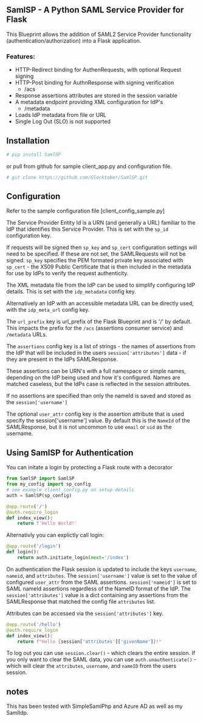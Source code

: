 ## SamlSP - A Python SAML Service Provider for Flask

This Blueprint allows the addition of SAML2 Service Provider functionality (authentication/authorization) into a Flask application.

### Features:
* HTTP-Redirect binding for AuthenRequests, with optional Request signing
* HTTP-Post binding for AuthnResponse with signing verification
  * /acs
* Response assertions attributes are stored in the session variable
* A metadata endpoint providing XML configuration for IdP's
  * /metadata
* Loads IdP metadata from file or URL
* Single Log Out (SLO) is not supported

## Installation

```bash
# pip install SamlSP
```
or pull from github for sample client_app.py and configuration file.
```bash
# git clone https://github.com/Glocktober/SamlSP.git
```

## Configuration

Refer to the sample configuration file [client_config_sample.py]

The Service Provider Entity Id is a URN (and generally a URL) familiar to the IdP that identifies this Service Provider.  This is set with the `sp_id` configuration key.

If requests will be signed then `sp_key` and `sp_cert` configuration settings will need to be specified.  If these are not set, the SAMLRequests will not be signed. `sp_key` specifies the PEM formated private key associated with `sp_cert` - the X509 Public Certificate that is then included in the metadata for use by IdPs to verify the request authenticity. 

The XML metadata file from the IdP can be used to simplify configuring IdP details. This is set with the `idp_metadata` config key.

Alternatively an IdP with an accessible metadata URL can be directly used, with the `idp_meta_url` config key.

The `url_prefix` key is url_prefix of the Flask Blueprint and is '/' by default.  This impacts the prefix for the `/acs` (assertions consumer service) and `/metadata` URLs.

The `assertions` config key is a list of strings - the names of assertions from the IdP that will be included in the users `session['attributes']` data - if they are present in the IdPs SAMLResponse.  

These assertions can be URN's with a full namespace or simple names, depending on the IdP being used and how it's configured. Names are matched caseless, but the IdPs case is reflected in the session attributes.

If no assertions are specified than only the nameId is saved and stored as the `session['username']`

The optional `user_attr` config key is the assertion attribute that is used specify the session['username'] value. By default this is the `NameId` of the SAMLResponse, but it is not uncommon to use `email` or `uid` as the username.

## Using SamlSP for Authentication

You can initate a login by protecting a Flask route with a decorator
```python
from SamlSP import SamlSP
from my_config import sp_config
# see example client_config.py on setup details
auth = SamlSP(sp_config)

@app.route('/')
@auth.require_login
def index_view():
    return f'Hello World!'
```
Alternativly you can explictly call login:
```python
@app.route('/login')
def login():
    return auth.initiate_login(next='/index')
```
On authentication the Flask session is updated to include the keys `username`, `nameid`, and `attributes`. The `session['username']` value is set to the value of configured `user_attr` from the SAML assertions.  `session['nameid']` is set to SAML nameId assertions regardless of the NameID format of the IdP. The `session['attributes']` value is a dict containing any assertions from the SAMLResponse that matched the config file `attributes` list.

Attributes can be accessed via the `session['attributes']` key.
```python
@app.route('/hello')
@auth.require_login
def index_view():
    return f"Hello {session['attributes']['givenName']}!"
```
To log out you can use `session.clear()` - which clears the entire session. If you only want to clear the SAML data, you can use `auth.unauthenticate()` - which will clear the `attributes`, `username`, and `nameID` from the users session.

## notes
This has been tested with SimpleSamlPhp and Azure AD as well as my SamlIdp.